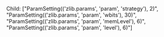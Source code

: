 Child: ["ParamSetting(('zlib.params', 'param', 'strategy'), 2)", "ParamSetting(('zlib.params', 'param', 'wbits'), 30)", "ParamSetting(('zlib.params', 'param', 'memLevel'), 6)", "ParamSetting(('zlib.params', 'param', 'level'), 6)"]